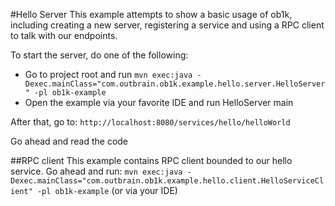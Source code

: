 #Hello Server
This example attempts to show a basic usage of ob1k, including creating a new server, registering a service and using a RPC
client to talk with our endpoints.

To start the server, do one of the following:
* Go to project root and run `mvn exec:java -Dexec.mainClass="com.outbrain.ob1k.example.hello.server.HelloServer" -pl ob1k-example`
* Open the example via your favorite IDE and run HelloServer main

After that, go to: `http://localhost:8080/services/hello/helloWorld`

Go ahead and read the code

##RPC client
This example contains RPC client bounded to our hello service.
Go ahead and run: `mvn exec:java -Dexec.mainClass="com.outbrain.ob1k.example.hello.client.HelloServiceClient" -pl ob1k-example` (or via your IDE)